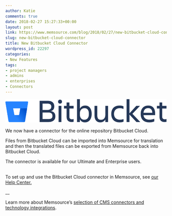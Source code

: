 ```yaml
---
author: Katie
comments: true
date: 2018-02-27 15:27:33+00:00
layout: post
link: https://www.memsource.com/blog/2018/02/27/new-bitbucket-cloud-connector/
slug: new-bitbucket-cloud-connector
title: New Bitbucket Cloud Connector
wordpress_id: 22297
categories:
- New Features
tags:
- project managers
- admins
- enterprises
- Connectors
---
```


![](/uploads/2018/02/Bitbucket@2x-blue.png)

We now have a connector for the online repository Bitbucket Cloud. <!-- more -->

Files from Bitbucket Cloud can be imported into Memsource for translation and then the translated files can be exported from Memsource back into Bitbucket Cloud.

The connector is available for our Ultimate and Enterprise users.                             

To set up and use the Bitbucket Cloud connector in Memsource, see [our Help Center.](https://help.memsource.com/hc/en-us/articles/115003948452-Connectors#Bitbucket_Cloud)

__

Learn more about Memsource’s [selection of CMS connectors and technology integrations](https://www.memsource.com/integrations/).  

